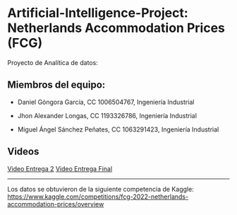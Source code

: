 # Artificial-Intelligence-Project: Netherlands Accommodation Prices (FCG)
Proyecto de Analítica de datos: 

## Miembros del equipo: 

- Daniel Góngora García, CC 1006504767, Ingeniería Industrial  

- Jhon Alexander Longas, CC 1193326786, Ingeniería Industrial 

- Miguel Ángel Sánchez Peñates, CC 1063291423, Ingeniería Industrial 



## Videos
 
 [Video Entrega 2](https://youtu.be/XvbO8Nwn4ts)
 [Video Entrega Final](https://youtu.be/vzVwGN7t1DI)

________________________________________________
Los datos se obtuvieron de la siguiente competencia de Kaggle: https://www.kaggle.com/competitions/fcg-2022-netherlands-accommodation-prices/overview
